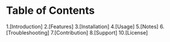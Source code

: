 # Table of Contents

1.[Introduction]
2.[Features]
3.[Installation]
4.[Usage]
5.[Notes]
6.[Troubleshooting]
7.[Contribution]
8.[Support]
10.[License]
<br>
<br>

